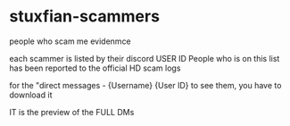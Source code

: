 # stuxfian-scammers
people who scam me evidenmce

each scammer is listed by their  discord USER ID
People who is on this list has been reported to the official HD scam logs


for the "direct messages - {Username} {User ID} to see them, you have to download it

IT is the preview of the FULL DMs
